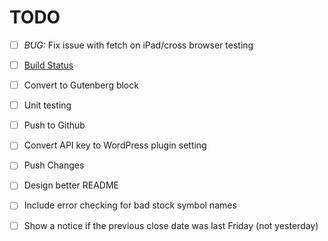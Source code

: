 # TODO 
- [ ] *BUG:* Fix issue with fetch on iPad/cross browser testing

- [ ] [Build Status](https://travis-ci.org/)
- [ ] Convert to Gutenberg block
- [ ] Unit testing
- [ ] Push to Github
- [ ] Convert API key to WordPress plugin setting
- [ ] Push Changes
- [ ] Design better README

- [ ] Include error checking for bad stock symbol names
- [ ] Show a notice if the previous close date was last Friday (not yesterday)
